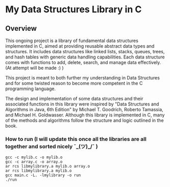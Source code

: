# My Data Structures Library in C

## Overview

This ongoing project is a library of fundamental data structures implemented in C, aimed at providing reusable abstract data types and structures. It includes data structures like linked lists, stacks, queues, trees, and hash tables with generic data handling capabilities. Each data structure comes with functions to add, delete, search, and manage data effectively. (At attempt will be made :) ) 

This project is meant to both further my understanding in Data Structures and for some twisted reason to become more competent in the C programming language.

The design and implementation of some data structures and their associated functions in this library were inspired by "Data Structures and Algorithms in Java, 6th Edition" by Michael T. Goodrich, Roberto Tamassia, and Michael H. Goldwasser. Although this library is implemented in C, many of the methods and algorithms follow the structure and logic outlined in the book.


### How to run (I will update this once all the libraries are all together and sorted nicely ¯\_(ツ)_/¯ ) 
```
gcc -c mylib.c -o mylib.o
gcc -c array.c -o array.o
ar rcs libmylibrary.a mylib.o array.o
ar rcs libmylibrary.a mylib.o
gcc main.c -L. -lmylibrary -o run
./run
```